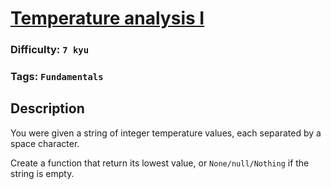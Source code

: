 # [Temperature analysis I](https://www.codewars.com/kata/588e0f11b7b4a5b373000041)

### Difficulty: `7 kyu`

### Tags: `Fundamentals` 

## Description

You were given a string of integer temperature values, each separated by a space character.

Create a function that return its lowest value, or `None/null/Nothing` if the string is empty.